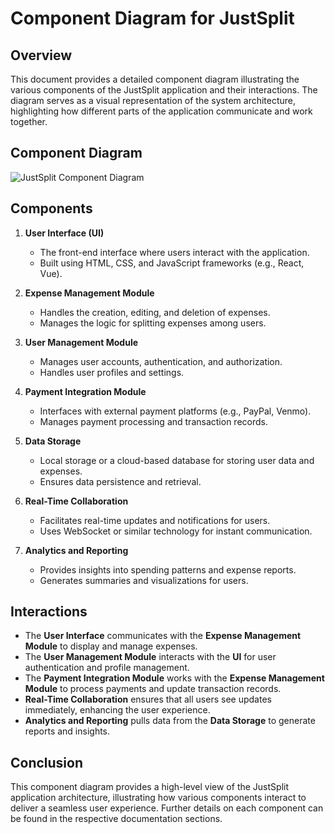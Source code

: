 # Component Diagram for JustSplit

## Overview

This document provides a detailed component diagram illustrating the various components of the JustSplit application and their interactions. The diagram serves as a visual representation of the system architecture, highlighting how different parts of the application communicate and work together.

## Component Diagram

![JustSplit Component Diagram](path/to/your/component-diagram.png)

## Components

1. **User Interface (UI)**
   - The front-end interface where users interact with the application.
   - Built using HTML, CSS, and JavaScript frameworks (e.g., React, Vue).

2. **Expense Management Module**
   - Handles the creation, editing, and deletion of expenses.
   - Manages the logic for splitting expenses among users.

3. **User Management Module**
   - Manages user accounts, authentication, and authorization.
   - Handles user profiles and settings.

4. **Payment Integration Module**
   - Interfaces with external payment platforms (e.g., PayPal, Venmo).
   - Manages payment processing and transaction records.

5. **Data Storage**
   - Local storage or a cloud-based database for storing user data and expenses.
   - Ensures data persistence and retrieval.

6. **Real-Time Collaboration**
   - Facilitates real-time updates and notifications for users.
   - Uses WebSocket or similar technology for instant communication.

7. **Analytics and Reporting**
   - Provides insights into spending patterns and expense reports.
   - Generates summaries and visualizations for users.

## Interactions

- The **User Interface** communicates with the **Expense Management Module** to display and manage expenses.
- The **User Management Module** interacts with the **UI** for user authentication and profile management.
- The **Payment Integration Module** works with the **Expense Management Module** to process payments and update transaction records.
- **Real-Time Collaboration** ensures that all users see updates immediately, enhancing the user experience.
- **Analytics and Reporting** pulls data from the **Data Storage** to generate reports and insights.

## Conclusion

This component diagram provides a high-level view of the JustSplit application architecture, illustrating how various components interact to deliver a seamless user experience. Further details on each component can be found in the respective documentation sections.